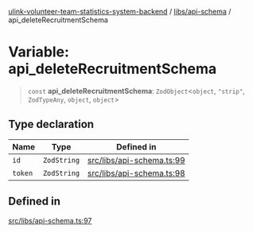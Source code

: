 [ulink-volunteer-team-statistics-system-backend](../wiki/Home) / [libs/api-schema](../wiki/libs.api-schema) / api\_deleteRecruitmentSchema

# Variable: api\_deleteRecruitmentSchema

> `const` **api\_deleteRecruitmentSchema**: `ZodObject`\<`object`, `"strip"`, `ZodTypeAny`, `object`, `object`\>

## Type declaration

| Name | Type | Defined in |
| ------ | ------ | ------ |
| `id` | `ZodString` | [src/libs/api-schema.ts:99](https://github.com/Ulink-Volunteer-Team/statistics-system/blob/main/src/libs/api-schema.ts#L99) |
| `token` | `ZodString` | [src/libs/api-schema.ts:98](https://github.com/Ulink-Volunteer-Team/statistics-system/blob/main/src/libs/api-schema.ts#L98) |

## Defined in

[src/libs/api-schema.ts:97](https://github.com/Ulink-Volunteer-Team/statistics-system/blob/main/src/libs/api-schema.ts#L97)
